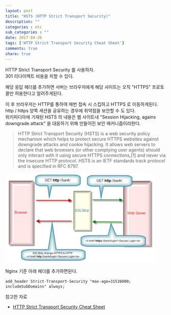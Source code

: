 ```yaml
---
layout: post
title: "HSTS (HTTP Strict Transport Security)"
description: ""
categories : etc
sub_categories : ""
date: 2017-04-26
tags: ['HTTP Strict Transport Security Cheat Sheet']
comments: true
share: true
---
```


HTTP Strict Transport Security 를 사용하자.  
301 리다이렉트 비용을 피할 수 있다.

  

해당 응답 헤더를 추가하면 서버는 브라우저에게 해당 사이트는 오직 "HTTPS" 프로토콜만 허용한다고 알려주게된다.

이 후 브라우저는 HTTP를 통하여 매번 접속 시 스킵하고 HTTPS 로 이동하게된다.  
http / https 양쪽 세션을 공유하는 경우에 취약점을 보안할 수 도 있다.  
위키피디아에 기재된 HSTS 의 내용은 웹 사이트내 "Session Hijacking, agains downgrade attack" 을
대응하기 위해 만들어진 보안 매커니즘이라한다.

  

> HTTP Strict Transport Security (HSTS) is a web security policy mechanism
which helps to protect secure HTTPS websites against downgrade attacks and
cookie hijacking. It allows web servers to declare that web browsers (or other
complying user agents) should only interact with it using secure HTTPS
connections,[1] and never via the insecure HTTP protocol. HSTS is an IETF
standards track protocol and is specified in RFC 6797.

  

  

![](/assets/images/posts/740/227A6A50590003263EDA91.PNG)

  

  

Nginx 기준 아래 헤더를 추가하면된다.

  

    add_header Strict-Transport-Security "max-age=31536000; includeSubDomains" always;

참고한 자료

  * [HTTP Strict Transport Security Cheat Sheet](https://www.owasp.org/index.php/HTTP_Strict_Transport_Security_Cheat_Sheet)

  

